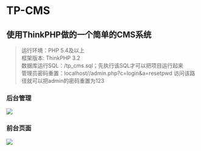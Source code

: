 # TP-CMS
## 使用ThinkPHP做的一个简单的CMS系统

> 运行环境：PHP 5.4及以上  
> 框架版本: ThinkPHP 3.2  
> 数据库运行SQL：/tp_cms.sql；先执行该SQL才可以把项目运行起来  
> 管理员密码重置：localhost//admin.php?c=login&a=resetpwd 访问该路径就可以把admin的密码重置为123  

### 后台管理
<img src='https://github.com/codeyoyo/TP-CMS/blob/master/Public/images/admin.png?raw=true' />

### 前台页面
<img src='https://github.com/codeyoyo/TP-CMS/blob/master/Public/images/admin.png?raw=true' />
